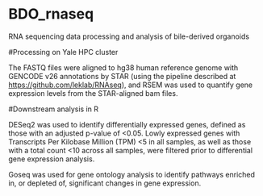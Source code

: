 # BDO_rnaseq

RNA sequencing data processing and analysis of bile-derived organoids

#Processing on Yale HPC cluster

The FASTQ files were aligned to hg38 human reference genome with GENCODE v26 annotations by STAR (using the pipeline described at https://github.com/leklab/RNAseq), and RSEM was used to quantify gene expression levels from the STAR-aligned bam files.

#Downstream analysis in R

DESeq2 was used to identify differentially expressed genes, defined as those with an adjusted p-value of <0.05. Lowly expressed genes with Transcripts Per Kilobase Million (TPM) <5 in all samples, as well as those with a total count <10 across all samples, were filtered prior to differential gene expression analysis. 

Goseq was used for gene ontology analysis to identify pathways enriched in, or depleted of, significant changes in gene expression. 


